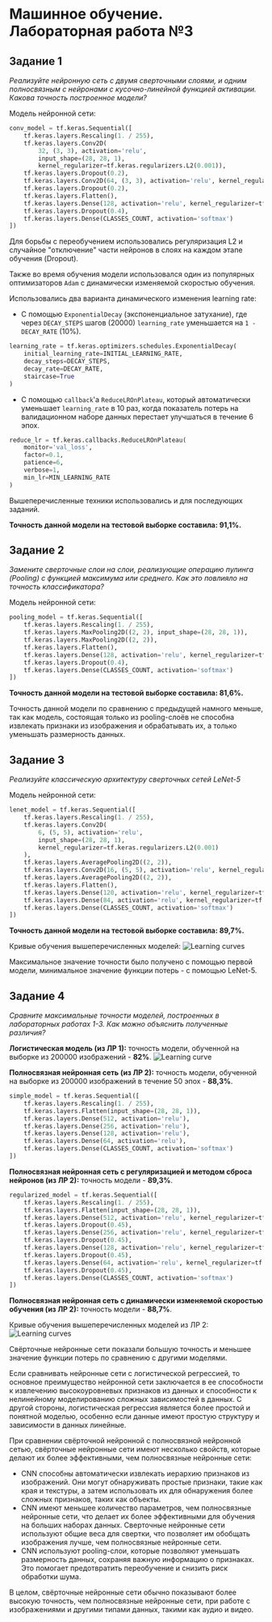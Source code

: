 # Машинное обучение. Лабораторная работа №3
## Задание 1
*Реализуйте нейронную сеть с двумя сверточными слоями, и одним полносвязным с нейронами с кусочно-линейной функцией активации. Какова точность построенное модели?*

Модель нейронной сети:
```python
conv_model = tf.keras.Sequential([
    tf.keras.layers.Rescaling(1. / 255),
    tf.keras.layers.Conv2D(
        32, (3, 3), activation='relu',
        input_shape=(28, 28, 1),
        kernel_regularizer=tf.keras.regularizers.L2(0.001)),
    tf.keras.layers.Dropout(0.2),
    tf.keras.layers.Conv2D(64, (3, 3), activation='relu', kernel_regularizer=tf.keras.regularizers.L2(0.001)),
    tf.keras.layers.Dropout(0.2),
    tf.keras.layers.Flatten(),
    tf.keras.layers.Dense(128, activation='relu', kernel_regularizer=tf.keras.regularizers.L2(0.001)),
    tf.keras.layers.Dropout(0.4),
    tf.keras.layers.Dense(CLASSES_COUNT, activation='softmax')
])
```

Для борьбы с переобучением использовались регуляризация L2 и случайное "отключение" части нейронов в слоях на каждом этапе обучения (Dropout).

Также во время обучения модели иcпользовался один из популярных оптимизаторов `Adam` с динамически изменяемой скоростью обучения.

Использовались два варианта динамического изменения learning rate:
* С помощью `ExponentialDecay` (экспоненциальное затухание), где через `DECAY_STEPS` шагов (20000) `learning_rate` уменьшается на `1 - DECAY_RATE` (10%). 
```python
learning_rate = tf.keras.optimizers.schedules.ExponentialDecay(
    initial_learning_rate=INITIAL_LEARNING_RATE,
    decay_steps=DECAY_STEPS,
    decay_rate=DECAY_RATE,
    staircase=True
)
```
* С помощью `callback`'а `ReduceLROnPlateau`, который автоматически уменьшает `learning_rate` в 10 раз, когда показатель потерь на валидационном наборе данных перестает улучшаться в течение 6 эпох. 
```python
reduce_lr = tf.keras.callbacks.ReduceLROnPlateau(
    monitor='val_loss',
    factor=0.1,
    patience=6,
    verbose=1,
    min_lr=MIN_LEARNING_RATE
)
```

Вышеперечисленные техники использовались и для последующих заданий.

**Точность данной модели на тестовой выборке составила: 91,1%.**

## Задание 2
*Замените сверточные слои на слои, реализующие операцию пулинга (Pooling) с функцией максимума или среднего. Как это повлияло на точность классификатора?*

Модель нейронной сети:
```python
pooling_model = tf.keras.Sequential([
    tf.keras.layers.Rescaling(1. / 255),
    tf.keras.layers.MaxPooling2D((2, 2), input_shape=(28, 28, 1)),
    tf.keras.layers.MaxPooling2D((2, 2)),
    tf.keras.layers.Flatten(),
    tf.keras.layers.Dense(128, activation='relu', kernel_regularizer=tf.keras.regularizers.L2(0.001)),
    tf.keras.layers.Dropout(0.4),
    tf.keras.layers.Dense(CLASSES_COUNT, activation='softmax')
])
```

**Точность данной модели на тестовой выборке составила: 81,6%.**

Точность данной модели по сравнению с предыдущей намного меньше, так как модель, состоящая только из pooling-слоёв не способна извлекать признаки из изображения и обрабатывать их, а только уменьшать размерность данных. 

## Задание 3
*Реализуйте классическую архитектуру сверточных сетей LeNet-5*

Модель нейронной сети:
```python
lenet_model = tf.keras.Sequential([
    tf.keras.layers.Rescaling(1. / 255),
    tf.keras.layers.Conv2D(
        6, (5, 5), activation='relu',
        input_shape=(28, 28, 1),
        kernel_regularizer=tf.keras.regularizers.L2(0.001)
    ),
    tf.keras.layers.AveragePooling2D((2, 2)),
    tf.keras.layers.Conv2D(16, (5, 5), activation='relu', kernel_regularizer=tf.keras.regularizers.L2(0.001)),
    tf.keras.layers.AveragePooling2D((2, 2)),
    tf.keras.layers.Flatten(),
    tf.keras.layers.Dense(120, activation='relu', kernel_regularizer=tf.keras.regularizers.L2(0.001)),
    tf.keras.layers.Dense(84, activation='relu', kernel_regularizer=tf.keras.regularizers.L2(0.001)),
    tf.keras.layers.Dense(CLASSES_COUNT, activation='softmax')
])
```

**Точность данной модели на тестовой выборке составила: 89,7%.**

Кривые обучения вышеперечисленных моделей:
![Learning curves](https://user-images.githubusercontent.com/55394253/228273222-3a340a17-1ca5-47af-b124-658b323b890f.png)

Максимальное значение точности было получено с помощью первой модели, минимальное значение функции потерь - с помощью LeNet-5.

## Задание 4
*Сравните максимальные точности моделей, построенных в лабораторных работах 1-3. Как можно объяснить полученные различия?*

**Логистическая модель (из ЛР 1):** точность модели, обученной на выборке из 200000 изображений - **82%**.
![Learning curve](https://user-images.githubusercontent.com/55394253/228247374-1c15c192-b1fc-4b16-ac42-1f2be8dabdcd.png)

**Полносвязная нейронная сеть (из ЛР 2):** точность модели, обученной на выборке из 200000 изображений в течение 50 эпох - **88,3%**.
```python
simple_model = tf.keras.Sequential([
    tf.keras.layers.Rescaling(1. / 255),
    tf.keras.layers.Flatten(input_shape=(28, 28, 1)),
    tf.keras.layers.Dense(512, activation='relu'),
    tf.keras.layers.Dense(256, activation='relu'),
    tf.keras.layers.Dense(128, activation='relu'),
    tf.keras.layers.Dense(64, activation='relu'),
    tf.keras.layers.Dense(CLASSES_COUNT, activation='softmax')
])
```

**Полносвязная нейронная сеть с регуляризацией и методом сброса нейронов (из ЛР 2):** точность модели - **89,3%**.
```python
regularized_model = tf.keras.Sequential([
    tf.keras.layers.Rescaling(1. / 255),
    tf.keras.layers.Flatten(input_shape=(28, 28, 1)),
    tf.keras.layers.Dense(512, activation='relu', kernel_regularizer=tf.keras.regularizers.L2(0.001)),
    tf.keras.layers.Dropout(0.45),
    tf.keras.layers.Dense(256, activation='relu', kernel_regularizer=tf.keras.regularizers.L2(0.001)),
    tf.keras.layers.Dropout(0.45),
    tf.keras.layers.Dense(128, activation='relu', kernel_regularizer=tf.keras.regularizers.L2(0.001)),
    tf.keras.layers.Dropout(0.45),
    tf.keras.layers.Dense(64, activation='relu', kernel_regularizer=tf.keras.regularizers.L2(0.001)),
    tf.keras.layers.Dropout(0.45),
    tf.keras.layers.Dense(CLASSES_COUNT, activation='softmax')
])
```

**Полносвязная нейронная сеть с динамически изменяемой скоростью обучения (из ЛР 2):** точность модели - **88,7%**.

Кривые обучения вышеперечисленных моделей из ЛР 2:
![Learning curves](https://user-images.githubusercontent.com/55394253/228275370-32031807-d64c-4cd8-80c1-16e42e5eb74a.png)

Свёрточные нейронные сети показали большую точность и меньшее значение функции потерь по сравнению с другими моделями.

Если сравнивать нейронные сети с логистической регрессией, то основное преимущество нейронной сети заключается в ее способности к извлечению высокоуровневых признаков из данных и способности к нелинейному моделированию сложных зависимостей в данных. С другой стороны, логистическая регрессия является более простой и понятной моделью, особенно если данные имеют простую структуру и зависимости в данных линейные.

При сравнении свёрточной нейронной с полносвязной нейронной сетью, свёрточные нейронные сети имеют несколько свойств, которые делают их более эффективными, чем полносвязные нейронные сети:
* CNN способны автоматически извлекать иерархию признаков из изображений. Они могут обнаруживать простые признаки, такие как края и текстуры, а затем использовать их для обнаружения более сложных признаков, таких как объекты.
* CNN имеют меньшее количество параметров, чем полносвязные нейронные сети, что делает их более эффективными для обучения на больших наборах данных. Сверточные нейронные сети используют общие веса для свертки, что позволяет им обобщать изображения лучше, чем полносвязные нейронные сети.
* CNN используют pooling-слои, которые позволяют уменьшать размерность данных, сохраняя важную информацию о признаках. Это помогает предотвратить переобучение и снизить риск обработки шума.

В целом, свёрточные нейронные сети обычно показывают более высокую точность, чем полносвязные нейронные сети, при работе с изображениями и другими типами данных, такими как аудио и видео.
